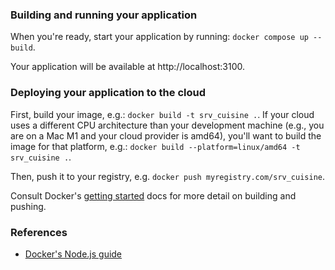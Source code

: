 ### Building and running your application

When you're ready, start your application by running:
`docker compose up --build`.

Your application will be available at http://localhost:3100.

### Deploying your application to the cloud

First, build your image, e.g.: `docker build -t srv_cuisine .`.
If your cloud uses a different CPU architecture than your development
machine (e.g., you are on a Mac M1 and your cloud provider is amd64),
you'll want to build the image for that platform, e.g.:
`docker build --platform=linux/amd64 -t srv_cuisine .`.

Then, push it to your registry, e.g. `docker push myregistry.com/srv_cuisine`.

Consult Docker's [getting started](https://docs.docker.com/go/get-started-sharing/)
docs for more detail on building and pushing.

### References
* [Docker's Node.js guide](https://docs.docker.com/language/nodejs/)